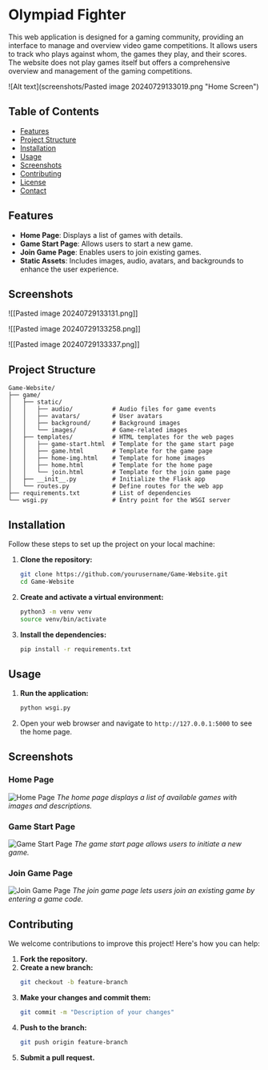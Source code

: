 # Olympiad Fighter

This web application is designed for a gaming community, providing an interface to manage and overview video game competitions. It allows users to track who plays against whom, the games they play, and their scores. The website does not play games itself but offers a comprehensive overview and management of the gaming competitions.

![Alt text](screenshots/Pasted image 20240729133019.png "Home Screen")


## Table of Contents

- [Features](#features)
- [Project Structure](#project-structure)
- [Installation](#installation)
- [Usage](#usage)
- [Screenshots](#screenshots)
- [Contributing](#contributing)
- [License](#license)
- [Contact](#contact)

## Features

- **Home Page**: Displays a list of games with details.
- **Game Start Page**: Allows users to start a new game.
- **Join Game Page**: Enables users to join existing games.
- **Static Assets**: Includes images, audio, avatars, and backgrounds to enhance the user experience.
## Screenshots

![[Pasted image 20240729133131.png]]


![[Pasted image 20240729133258.png]]

![[Pasted image 20240729133337.png]]


## Project Structure

```plaintext
Game-Website/
├── game/
│   ├── static/
│   │   ├── audio/           # Audio files for game events
│   │   ├── avatars/         # User avatars
│   │   ├── background/      # Background images
│   │   └── images/          # Game-related images
│   ├── templates/           # HTML templates for the web pages
│   │   ├── game-start.html  # Template for the game start page
│   │   ├── game.html        # Template for the game page
│   │   ├── home-img.html    # Template for home images
│   │   ├── home.html        # Template for the home page
│   │   └── join.html        # Template for the join game page
│   ├── __init__.py          # Initialize the Flask app
│   └── routes.py            # Define routes for the web app
├── requirements.txt         # List of dependencies
└── wsgi.py                  # Entry point for the WSGI server
```

## Installation

Follow these steps to set up the project on your local machine:

1. **Clone the repository:**
    ```bash
    git clone https://github.com/yourusername/Game-Website.git
    cd Game-Website
    ```

2. **Create and activate a virtual environment:**
    ```bash
    python3 -m venv venv
    source venv/bin/activate
    ```

3. **Install the dependencies:**
    ```bash
    pip install -r requirements.txt
    ```

## Usage

1. **Run the application:**
    ```bash
    python wsgi.py
    ```

2. Open your web browser and navigate to `http://127.0.0.1:5000` to see the home page.

## Screenshots

### Home Page
![Home Page](screenshots/home.png)
*The home page displays a list of available games with images and descriptions.*

### Game Start Page
![Game Start Page](screenshots/game-start.png)
*The game start page allows users to initiate a new game.*

### Join Game Page
![Join Game Page](screenshots/join.png)
*The join game page lets users join an existing game by entering a game code.*

## Contributing

We welcome contributions to improve this project! Here's how you can help:

1. **Fork the repository.**
2. **Create a new branch:**
    ```bash
    git checkout -b feature-branch
    ```
3. **Make your changes and commit them:**
    ```bash
    git commit -m "Description of your changes"
    ```
4. **Push to the branch:**
    ```bash
    git push origin feature-branch
    ```
5. **Submit a pull request.**


